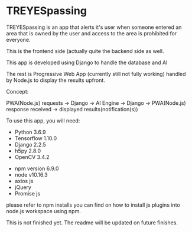 # TREYESpassing
TREYESpassing is an app that alerts it's user when someone entered an area that is 
owned by the user and access to the area is prohibited for everyone.

This is the frontend side (actually quite the backend side as well.

This app is developed using Django to handle the database and AI

The rest is Progressive Web App (currently still not fully working) handled by Node.js to display the results upfront.

Concept: 

PWA(Node.js) requests -> Django -> AI Engine -> Django -> PWA(Node.js) response received -> displayed results(notification(s))

To use this app, you will need:

<ul>
  <li>Python 3.6.9</li>
  <li>Tensorflow 1.10.0</li>
  <li>Django 2.2.5</li>
  <li>h5py 2.8.0  </li>
  <li>OpenCV 3.4.2</li>
</ul>
<ul>
  <li>npm version 6.9.0</li>
  <li>node v10.16.3</li>
  <li>axios js</li>
  <li>jQuery</li>
  <li>Promise js</li>
</ul>

please refer to npm installs you can find on how to install js plugins into node.js workspace using npm.

This is not finished yet. The readme will be updated on future finishes.
